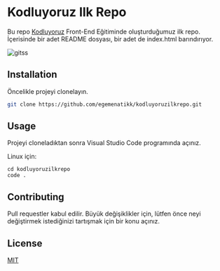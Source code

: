 # Kodluyoruz Ilk Repo

Bu repo [Kodluyoruz](https://www.kodluyoruz.org) Front-End Eğitiminde oluşturduğumuz ilk repo. İçerisinde bir adet README dosyası, bir adet de index.html barındırıyor.

![gitss](https://github.com/egemenatikk/kodluyoruzilkrepo/assets/100771925/a5b2091b-f69a-4e14-b4e3-11b2bd6819e4)

## Installation

Öncelikle projeyi clonelayın.

```bash
git clone https://github.com/egemenatikk/kodluyoruzilkrepo.git
```

## Usage

Projeyi cloneladıktan sonra Visual Studio Code programında açınız.

Linux için:
```linux
cd kodluyoruzilkrepo
code .
```

## Contributing
Pull requestler kabul edilir. Büyük değişiklikler için, lütfen önce neyi değiştirmek istediğinizi tartışmak için bir konu açınız.


## License
[MIT](https://choosealicense.com/licenses/mit/)
